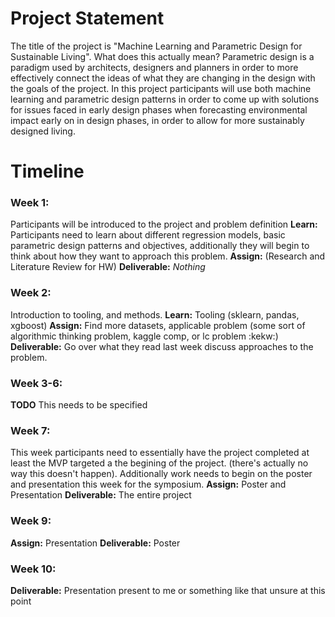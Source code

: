 # Project Statement

The title of the project is "Machine Learning and Parametric Design for Sustainable Living". What does this actually mean? Parametric design is a paradigm used by architects, designers and planners in order to more effectively connect the ideas of what they are changing in the design with the goals of the project. In this project participants will use both machine learning and parametric design patterns in order to come up with solutions for issues faced in early design phases when forecasting environmental impact early on in design phases, in order to allow for more sustainably designed living.

# Timeline

### Week 1: 

Participants will be introduced to the project and problem definition
**Learn:** Participants need to learn about different regression models, basic parametric design patterns and objectives, additionally they will begin to think about how they want to approach this problem.
**Assign:** (Research and Literature Review for HW)
**Deliverable:** *Nothing*

### Week 2:

Introduction to tooling, and methods.
**Learn:** Tooling (sklearn, pandas, xgboost)
**Assign:** Find more datasets, applicable problem (some sort of algorithmic thinking problem, kaggle comp, or lc problem :kekw:)
**Deliverable:** Go over what they read last week discuss approaches to the problem.

### Week 3-6:

**TODO** This needs to be specified

### Week 7:

This week participants need to essentially have the project completed at least the MVP targeted a the begining of the project. (there's actually no way this doesn't happen). Additionally work needs to begin on the poster and presentation this week for the symposium.
**Assign:** Poster and Presentation
**Deliverable:** The entire project

### Week 9:

**Assign:** Presentation
**Deliverable:** Poster

### Week 10:

**Deliverable:** Presentation present to me or something like that unsure at this point
